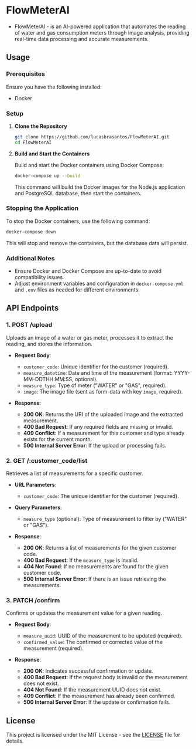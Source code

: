 # FlowMeterAI
- FlowMeterAI - is an AI-powered application that automates the reading of water and gas consumption meters through image analysis, providing real-time data processing and accurate measurements.

## Usage

### Prerequisites

Ensure you have the following installed:

- Docker

### Setup

1. **Clone the Repository**

   ```sh
   git clone https://github.com/lucasbrasantos/FlowMeterAI.git
   cd FlowMeterAI
   ```

2. **Build and Start the Containers**

   Build and start the Docker containers using Docker Compose:

   ```sh
   docker-compose up --build
   ```

   This command will build the Docker images for the Node.js application and PostgreSQL database, then start the containers.


### Stopping the Application

To stop the Docker containers, use the following command:

```sh
docker-compose down
```

This will stop and remove the containers, but the database data will persist.

### Additional Notes

- Ensure Docker and Docker Compose are up-to-date to avoid compatibility issues.
- Adjust environment variables and configuration in `docker-compose.yml` and `.env` files as needed for different environments.
   

## API Endpoints

### 1. **POST /upload**

Uploads an image of a water or gas meter, processes it to extract the reading, and stores the information.

- **Request Body**:
  - `customer_code`: Unique identifier for the customer (required).
  - `measure_datetime`: Date and time of the measurement (format: YYYY-MM-DDTHH:MM:SS, optional).
  - `measure_type`: Type of meter ("WATER" or "GAS", required).
  - `image`: The image file (sent as form-data with key `image`, required).

- **Response**:
  - **200 OK**: Returns the URI of the uploaded image and the extracted measurement.
  - **400 Bad Request**: If any required fields are missing or invalid.
  - **409 Conflict**: If a measurement for this customer and type already exists for the current month.
  - **500 Internal Server Error**: If the upload or processing fails.

### 2. **GET /:customer_code/list**

Retrieves a list of measurements for a specific customer.

- **URL Parameters**:
  - `customer_code`: The unique identifier for the customer (required).

- **Query Parameters**:
  - `measure_type` (optional): Type of measurement to filter by ("WATER" or "GAS").

- **Response**:
  - **200 OK**: Returns a list of measurements for the given customer code.
  - **400 Bad Request**: If the `measure_type` is invalid.
  - **404 Not Found**: If no measurements are found for the given customer code.
  - **500 Internal Server Error**: If there is an issue retrieving the measurements.

### 3. **PATCH /confirm**

Confirms or updates the measurement value for a given reading.

- **Request Body**:
  - `measure_uuid`: UUID of the measurement to be updated (required).
  - `confirmed_value`: The confirmed or corrected value of the measurement (required).

- **Response**:
  - **200 OK**: Indicates successful confirmation or update.
  - **400 Bad Request**: If the request body is invalid or the measurement does not exist.
  - **404 Not Found**: If the measurement UUID does not exist.
  - **409 Conflict**: If the measurement has already been confirmed.
  - **500 Internal Server Error**: If the update or confirmation fails.


## License

This project is licensed under the MIT License - see the [LICENSE](LICENSE) file for details.

